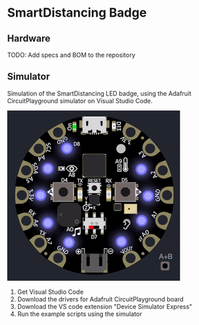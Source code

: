 # SmartDistancing Badge

## Hardware
TODO: Add specs and BOM to the repository

## Simulator

Simulation of the SmartDistancing LED badge, using the Adafruit CircuitPlayground simulator on Visual Studio Code.

![Connecting](demo/badge-connecting.gif)

1. Get Visual Studio Code
2. Download the drivers for Adafruit CircuitPlayground board
3. Download the VS code extension "Device Simulator Express"
4. Run the example scripts using the simulator
